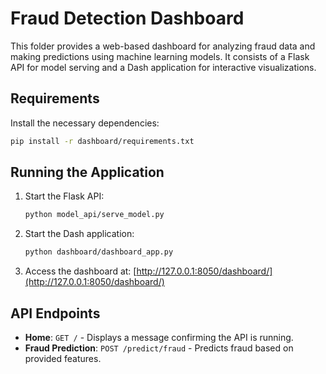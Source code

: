 # Fraud Detection Dashboard

This folder provides a web-based dashboard for analyzing fraud data and making predictions using machine learning models. It consists of a Flask API for model serving and a Dash application for interactive visualizations.

## Requirements

Install the necessary dependencies:

```bash
pip install -r dashboard/requirements.txt
```

## Running the Application

1. Start the Flask API:
   ```bash
   python model_api/serve_model.py
   ```
2. Start the Dash application:
   ```bash
   python dashboard/dashboard_app.py
   ```
3. Access the dashboard at: [http://127.0.0.1:8050/dashboard/](http://127.0.0.1:8050/dashboard/)

## API Endpoints

- **Home**: `GET /` - Displays a message confirming the API is running.
- **Fraud Prediction**: `POST /predict/fraud` - Predicts fraud based on provided features.



